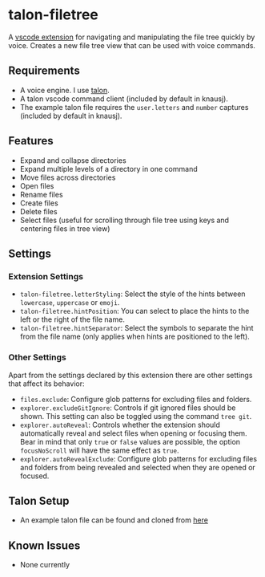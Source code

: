 # talon-filetree

A [vscode extension](https://marketplace.visualstudio.com/items?itemName=PaulSchaaf.talon-filetree) for navigating and manipulating the file tree quickly by voice.
Creates a new file tree view that can be used with voice commands.

## Requirements

- A voice engine. I use [talon](https://talonvoice.com/).
- A talon vscode command client (included by default in knausj).
- The example talon file requires the `user.letters` and `number` captures (included by default in knausj).

## Features

- Expand and collapse directories
- Expand multiple levels of a directory in one command
- Move files across directories
- Open files
- Rename files
- Create files
- Delete files
- Select files (useful for scrolling through file tree using keys and centering files in tree view)

## Settings

### Extension Settings

- `talon-filetree.letterStyling`: Select the style of the hints between `lowercase`, `uppercase` or `emoji`.
- `talon-filetree.hintPosition`: You can select to place the hints to the left or the right of the file name.
- `talon-filetree.hintSeparator`: Select the symbols to separate the hint from the file name (only applies when hints are positioned to the left).

### Other Settings

Apart from the settings declared by this extension there are other settings that affect its behavior:

- `files.exclude`: Configure glob patterns for excluding files and folders.
- `explorer.excludeGitIgnore`: Controls if git ignored files should be shown. This setting can also be toggled using the command `tree git`.
- `explorer.autoReveal`: Controls whether the extension should automatically reveal and select files when opening or focusing them. Bear in mind that only `true` or `false` values are possible, the option `focusNoScroll` will have the same effect as `true`.
- `explorer.autoRevealExclude`: Configure glob patterns for excluding files and folders from being revealed and selected when they are opened or focused.

## Talon Setup

- An example talon file can be found and cloned from [here](https://github.com/paul-schaaf/talon-filetree-commands)

## Known Issues

- None currently
